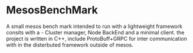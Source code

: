 # MesosBenchMark
A small mesos bench mark intended to run with a lightweight framework consits with a - Cluster manager, Node BackEnd and a minimal client. the project is written in C++, include ProtoBuff+GRPC for inter communication with in the disterbuted framework outside of mesos.
